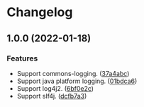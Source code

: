 # Changelog

## 1.0.0 (2022-01-18)


### Features

* Support commons-logging. ([37a4abc](https://www.github.com/teletha/conjure/commit/37a4abc463bae63bdc8c0f91eb3ffc362a013dc4))
* Support java platform logging. ([01bdca6](https://www.github.com/teletha/conjure/commit/01bdca6712c8f1cee7f8ec317f65320e5ceb4a0f))
* Support log4j2. ([6bf0e2c](https://www.github.com/teletha/conjure/commit/6bf0e2c1d96ea0b1e337e00581283a484cfa1529))
* Support slf4j. ([dcfb7a3](https://www.github.com/teletha/conjure/commit/dcfb7a36090530dcc38c14e2abcb1d909d5f562a))
